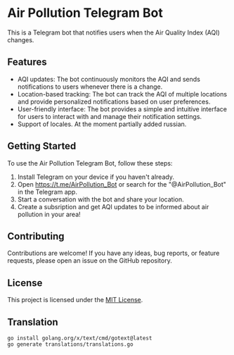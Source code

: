 # Air Pollution Telegram Bot

This is a Telegram bot that notifies users when the Air Quality Index (AQI) changes.

## Features

- AQI updates: The bot continuously monitors the AQI and sends notifications to users whenever there is a change.
- Location-based tracking: The bot can track the AQI of multiple locations and provide personalized notifications based on user preferences.
- User-friendly interface: The bot provides a simple and intuitive interface for users to interact with and manage their notification settings.
- Support of locales. At the moment partially added russian.

## Getting Started

To use the Air Pollution Telegram Bot, follow these steps:

1. Install Telegram on your device if you haven't already.
2. Open https://t.me/AirPollution_Bot or search for the "@AirPollution_Bot" in the Telegram app.
3. Start a conversation with the bot and share your location.
4. Create a subsription and get AQI updates to be informed about air pollution in your area!

## Contributing

Contributions are welcome! If you have any ideas, bug reports, or feature requests, please open an issue on the GitHub repository.

## License

This project is licensed under the [MIT License](LICENSE).

## Translation
```
go install golang.org/x/text/cmd/gotext@latest
go generate translations/translations.go
```